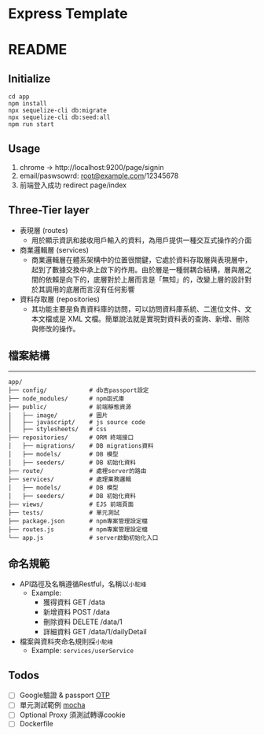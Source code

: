# Express Template

# README

## Initialize
```
cd app
npm install
npx sequelize-cli db:migrate
npx sequelize-cli db:seed:all
npm run start
```

## Usage

1. chrome -> http://localhost:9200/page/signin
2. email/paswsowrd: root@example.com/12345678
3. 前端登入成功 redirect page/index

## Three-Tier layer
* 表現層 (routes)
    * 用於顯示資訊和接收用戶輸入的資料，為用戶提供一種交互式操作的介面
* 商業邏輯層 (services)
    * 商業邏輯層在體系架構中的位置很關鍵，它處於資料存取層與表現層中，起到了數據交換中承上啟下的作用。由於層是一種弱耦合結構，層與層之間的依賴是向下的，底層對於上層而言是「無知」的，改變上層的設計對於其調用的底層而言沒有任何影響
* 資料存取層 (repositories)
    * 其功能主要是負責資料庫的訪問，可以訪問資料庫系統、二進位文件、文本文檔或是 XML 文檔。簡單說法就是實現對資料表的查詢、新增、刪除與修改的操作。



## 檔案結構
---

```
app/
├── config/            # db吉passport設定
├── node_modules/      # npm函式庫
├── public/            # 前端靜態資源
│   ├── image/         # 圖片
│   ├── javascript/    # js source code
│   ├── stylesheets/   # css 
├── repositories/      # ORM 終端接口
│   ├── migrations/    # DB migrations資料
│   ├── models/        # DB 模型
│   ├── seeders/       # DB 初始化資料
├── route/             # 處裡server的路由
├── services/          # 處理業務邏輯
│   ├── models/        # DB 模型
│   ├── seeders/       # DB 初始化資料
├── views/             # EJS 前端頁面
├── tests/             # 單元測試
├── package.json       # npm專案管理設定檔
├── routes.js          # npm專案管理設定檔
└── app.js             # server啟動初始化入口
```

## 命名規範
* API路徑及名稱遵循Restful，名稱以`小駝峰`
    * Example: 
        * 獲得資料     GET      /data
        * 新增資料     POST     /data
        * 刪除資料     DELETE   /data/1
        * 詳細資料     GET      /data/1/dailyDetail  
* 檔案與資料夾命名規則採`小駝峰` 
    * Example: `services/userService`


## Todos
- [ ] Google驗證 & passport [OTP](https://blog.shahednasser.com/how-to-add-authentication-with-google-authenticator-in-node-js/)
- [ ] 單元測試範例 [mocha](https://mochajs.org/)
- [ ] Optional Proxy 須測試轉導cookie
- [ ] Dockerfile